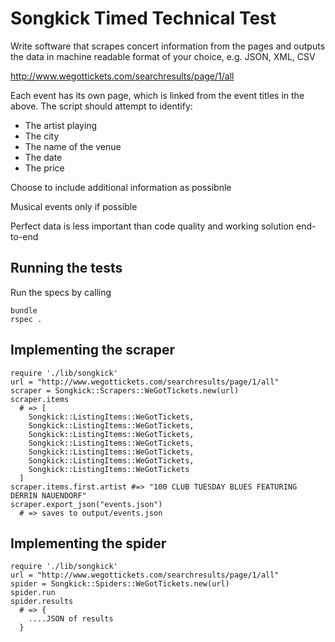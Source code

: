# Songkick Timed Technical Test

Write software that scrapes concert information from the pages and outputs the data in machine readable format of your choice, e.g. JSON, XML, CSV

http://www.wegottickets.com/searchresults/page/1/all


Each event has its own page, which is linked from the event titles in the above. The script should attempt to identify:

* The artist playing
* The city
* The name of the venue
* The date
* The price

Choose to include additional information as possibnle

Musical events only if possible

Perfect data is less important than code quality and working solution end-to-end

## Running the tests

Run the specs by calling

```
bundle
rspec .
```


## Implementing the scraper

```
require './lib/songkick'
url = "http://www.wegottickets.com/searchresults/page/1/all"
scraper = Songkick::Scrapers::WeGotTickets.new(url)
scraper.items 
  # => [
    Songkick::ListingItems::WeGotTickets,
    Songkick::ListingItems::WeGotTickets,
    Songkick::ListingItems::WeGotTickets,
    Songkick::ListingItems::WeGotTickets,
    Songkick::ListingItems::WeGotTickets,
    Songkick::ListingItems::WeGotTickets,
    Songkick::ListingItems::WeGotTickets
  ]
scraper.items.first.artist #=> "100 CLUB TUESDAY BLUES FEATURING DERRIN NAUENDORF"
scraper.export_json("events.json")
  # => saves to output/events.json
```

## Implementing the spider
```
require './lib/songkick'
url = "http://www.wegottickets.com/searchresults/page/1/all"
spider = Songkick::Spiders::WeGotTickets.new(url)
spider.run
spider.results 
  # => {
    ....JSON of results
  }
```